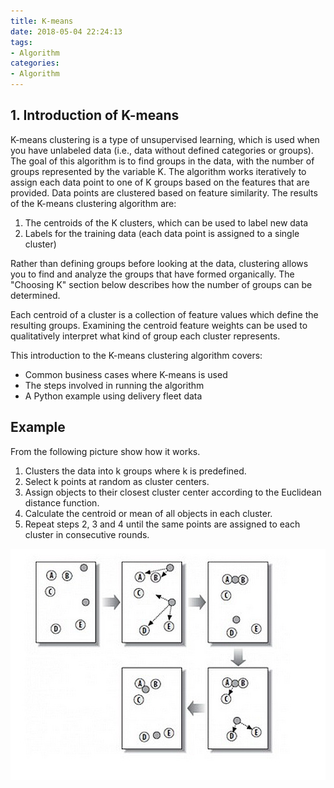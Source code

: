 ```yaml
---
title: K-means
date: 2018-05-04 22:24:13
tags: 
- Algorithm
categories:
- Algorithm
---
```

## 1. Introduction of K-means
K-means clustering is a type of unsupervised learning, which is used when you have unlabeled data (i.e., data without defined categories or groups). The goal of this algorithm is to find groups in the data, with the number of groups represented by the variable K. The algorithm works iteratively to assign each data point to one of K groups based on the features that are provided. Data points are clustered based on feature similarity. The results of the K-means clustering algorithm are:

1. The centroids of the K clusters, which can be used to label new data
2. Labels for the training data (each data point is assigned to a single cluster)

Rather than defining groups before looking at the data, clustering allows you to find and analyze the groups that have formed organically. The "Choosing K" section below describes how the number of groups can be determined.  

Each centroid of a cluster is a collection of feature values which define the resulting groups. Examining the centroid feature weights can be used to qualitatively interpret what kind of group each cluster represents.  

This introduction to the K-means clustering algorithm covers:

- Common business cases where K-means is used
- The steps involved in running the algorithm
- A Python example using delivery fleet data

## Example
From the following picture show how it works.

1. Clusters the data into k groups where k is predefined.
2. Select k points at random as cluster centers.
3. Assign objects to their closest cluster center according to the Euclidean distance function.
4. Calculate the centroid or mean of all objects in each cluster.
5. Repeat steps 2, 3 and 4 until the same points are assigned to each cluster in consecutive rounds.

![](./Algorithm-DataMining-k-means/1.jpg)